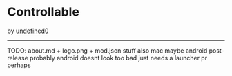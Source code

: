# Controllable
by [undefined0](user:13351341)

---

TODO: about.md + logo.png + mod.json stuff
also mac maybe android
post-release probably android doesnt look too bad just needs a launcher pr perhaps
